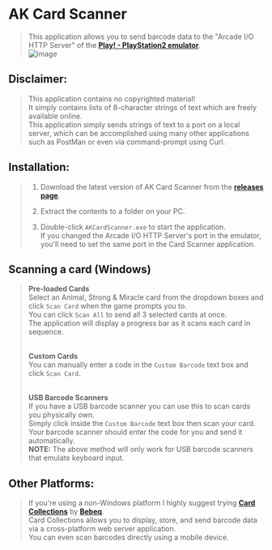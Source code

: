 # AK Card Scanner
> This application allows you to send barcode data to the "Arcade I/O HTTP Server" of the [**Play! - PlayStation2 emulator**](<https://github.com/jpd002/Play->).<br>
> ![image](https://github.com/Gama-Tech/AK-Card-Scanner-Releases/assets/80988054/a9e996ad-2afa-4bca-9efc-7b9c47cb9af3)


## Disclaimer:
> This application contains no copyrighted material!<br>
> It simply contains lists of 8-character strings of text which are freely available online.<br>
> This application simply sends strings of text to a port on a local server, which can be accomplished using many other applications such as PostMan or even via command-prompt using Curl.

## Installation:
> 1. Download the latest version of AK Card Scanner from the [**releases page**](<https://github.com/Gama-Tech/AK-Card-Scanner-Releases/releases>).
> 
> 2. Extract the contents to a folder on your PC.
> 
> 3. Double-click `AKCardScanner.exe` to start the application.<br>
> If you changed the Arcade I/O HTTP Server's port in the emulator, you'll need to set the same port in the Card Scanner application. 


## Scanning a card (Windows) 
> **Pre-loaded Cards<br>**
> Select an Animal, Strong & Miracle card from the dropdown boxes and click `Scan Card` when the game prompts you to.<br>
> You can click `Scan All` to send all 3 selected cards at once.<br>
> The application will display a progress bar as it scans each card in sequence.<br><br>
> 
> **Custom Cards**<br>
> You can manually enter a code in the `Custom Barcode` text box and click `Scan Card`.<br><br>
> 
> **USB Barcode Scanners<br>**
> If you have a USB barcode scanner you can use this to scan cards you physically own.<br>
> Simply click inside the `Custom Barcode` text box then scan your card.<br>
> Your barcode scanner should enter the code for you and send it automatically.<br>
> **NOTE:** The above method will only work for USB barcode scanners that emulate keyboard input.


## Other Platforms:
> If you're using a non-Windows platform I highly suggest trying [**Card Collections**](<https://github.com/Bebeq/Card-Collections>) by [**Bebeq**](<https://github.com/Bebeq>).<br>
> Card Collections allows you to display, store, and send barcode data via a cross-platform web server application.<br>
> You can even scan barcodes directly using a mobile device.
